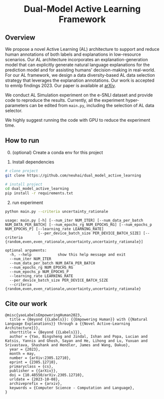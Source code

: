 <div align="center">    
 
# Dual-Model Active Learning Framework



<!--  
Conference   
-->   
</div>
 
## Overview   
We propose a novel Active Learning (AL) architecture to support and reduce human annotations of both labels and explanations in low-resource scenarios. Our AL architecture incorporates an explanation-generation model that can explicitly generate natural language explanations for the prediction model and for assisting humans' decision-making in real-world. For our AL framework, we design a data diversity-based AL data selection strategy that leverages the explanation annotations. Our work is accepted to emnlp findings 2023. Our paper is available at [arXiv](https://arxiv.org/abs/2305.12710).

We conduct AL Simulation experiment on the e-SNLI dataset and provide code to reproduce the results. Currently, all the experiment hyper-parameters can be edited from ```main.py```, including the selection of AL data selector.

We highly suggest running the code with GPU to reduce the experiment time. 

## How to run   

0. (optional) Create a conda env for this project

1. Install dependencies   
```bash
# clone project   
git clone https://github.com/neuhai/dual_model_active_learning

# install project   
cd dual_model_active_learning
pip install -r requirements.txt
 ```

2. run experiment
 ```bash
python main.py --criteria uncertainty_rationale
```

```
usage: main.py [-h] [--num_iter NUM_ITER] [--num_data_per_batch NUM_DATA_PER_BATCH] [--num_epochs_rg NUM_EPOCHS_RG] [--num_epochs_p NUM_EPOCHS_P] [--learning_rate LEARNING_RATE]
               [--per_device_batch_size PER_DEVICE_BATCH_SIZE] [--criteria {random,even,even_rationale,uncertainty,uncertainty_rationale}]

optional arguments:
  -h, --help            show this help message and exit
  --num_iter NUM_ITER
  --num_data_per_batch NUM_DATA_PER_BATCH
  --num_epochs_rg NUM_EPOCHS_RG
  --num_epochs_p NUM_EPOCHS_P
  --learning_rate LEARNING_RATE
  --per_device_batch_size PER_DEVICE_BATCH_SIZE
  --criteria {random,even,even_rationale,uncertainty,uncertainty_rationale}
```

## Cite our work

```
@misc{yaoLabelsEmpoweringHuman2023,
  title = {Beyond {{Labels}}: {{Empowering Human}} with {{Natural Language Explanations}} through a {{Novel Active-Learning Architecture}}},
  shorttitle = {Beyond {{Labels}}},
  author = {Yao, Bingsheng and Jindal, Ishan and Popa, Lucian and Katsis, Yannis and Ghosh, Sayan and He, Lihong and Lu, Yuxuan and Srivastava, Shashank and Hendler, James and Wang, Dakuo},
  year = {2023},
  month = may,
  number = {arXiv:2305.12710},
  eprint = {2305.12710},
  primaryclass = {cs},
  publisher = {{arXiv}},
  doi = {10.48550/arXiv.2305.12710},
  urldate = {2023-10-08},
  archiveprefix = {arxiv},
  keywords = {Computer Science - Computation and Language},
}
```
